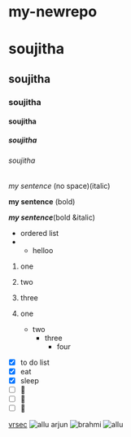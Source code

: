# my-newrepo
# soujitha
## soujitha
### soujitha
#### soujitha
##### soujitha
###### soujitha
*my sentence* (no space)(italic)

**my sentence** (bold)

***my sentence***(bold &italic)


- ordered list
-   - helloo
1. one
2. two
3. three

1. one
   * two
     * three
       * four
- [x] to do list
- [x] eat
- [x] sleep
- [ ] :tada:
- [ ] :apple:
- [ ] :wilted_flower:

[vrsec](www.vrsec.acin)
![allu arjun](https://images.news18.com/ibnlive/uploads/2020/12/1607774003_allu-arjun-1.jpg?im=FitAndFill,width=1200,height=900)
![brahmi](https://yt3.ggpht.com/ytc/AKedOLQcqOzKYd9FjGHIXLjS2iZz4Iqihc96nEX8GYfe=s900-c-k-c0x00ffffff-no-rj)
![allu](https://c.tenor.com/RiL_1gJLvj8AAAAC/allu-arjun-ala-vaikunthapurramuloo.gif)

